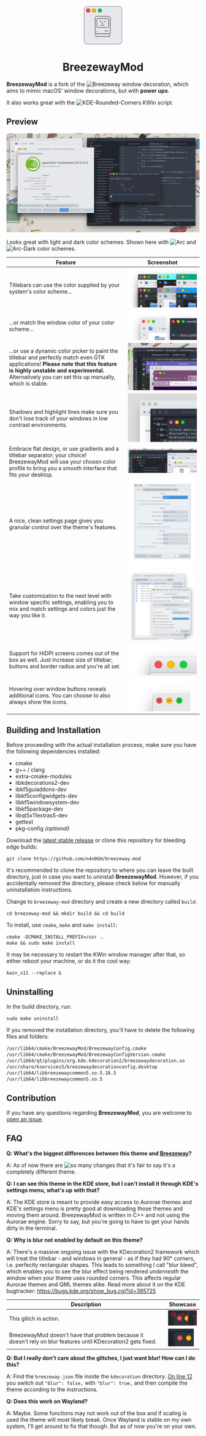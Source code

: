<p align="center"><img src="breezewaymod_icon.png" alt="BreezewayMod" width="100" height="100"></p>

<h1 align="center">BreezewayMod</h1>

**BreezewayMod** is a fork of the ![Breezeway](https://github.com/richard-kung/breezeway) window decoration, which aims to mimic macOS' window decorations, but with **power ups**.

It also works great with the ![KDE-Rounded-Corners](https://github.com/n4n0GH/KDE-Rounded-Corners) KWin script.

## Preview

![](screenshot.png?raw=true)

Looks great  with light and dark color schemes. Shown here with ![Arc](https://github.com/PapirusDevelopmentTeam/arc-kde) and ![Arc-Dark](https://github.com/PapirusDevelopmentTeam/arc-kde) color schemes.

| Feature | Screenshot |
| --- | --- |
| Titlebars can use the color supplied by your system's color scheme... | ![](regularcolors.png?raw=true) |
| ...or match the window color of your color scheme... | ![](colormatching.png?raw=true) |
| ...or use a dynamic color picker to paint the titlebar and perfectly match even GTK applications! **Please note that this feature is highly unstable and experimental.** Alternatively you can set this up manually, which is stable. | ![](perfectcolor.png?raw=true) |
| Shadows and highlight lines make sure you don't lose track of your windows in low contrast environments. | ![](low_contrast.png?raw=true) |
| Embrace flat design, or use gradients and a titlebar separator; your choice! BreezewayMod will use your chosen color profile to bring you a smooth interface that fits _your_ desktop. |  ![](gradients.png?raw=true) |
| A nice, clean settings page gives you granular control over the theme's features. | ![](settings.gif?raw=true) |
| Take customization to the next level with window specific settings, enabling you to mix and match settings and colors just the way you like it. | ![](window_settings.png?raw=true) |
| Support for HiDPI screens comes out of the box as well. Just increase size of titlebar, buttons and border radius and you're all set. | ![](hidpi.png?raw=true)
| Hovering over window buttons reveals additional icons. You can choose to also always show the icons. | ![](buttonicons.png?raw=true) |

## Building and Installation

Before proceeding with the actual installation process, make sure you have the following dependencies installed:

* cmake
* g++ / clang
* extra-cmake-modules
* libkdecorations2-dev
* ibkf5guiaddons-dev
* libkf5configwidgets-dev
* libkf5windowsystem-dev
* libkf5package-dev
* libqt5x11extras5-dev
* gettext
* pkg-config *(optional)*

Download the [latest stable release](https://github.com/n4n0GH/breezeway-mod/releases) or clone this repository for bleeding edge builds:

```
git clone https://github.com/n4n0GH/breezeway-mod
```
It's recommended to clone the repository to where you can leave the built directory, just in case you want to uninstall **BreezewayMod**. However, if you accidentally removed the directory, please check below for manually uninstallation instructions.

Change to `breezeway-mod` directory and create a new directory called `build`:

```
cd breezeway-mod && mkdir build && cd build
```

To install, use `cmake`, `make` and `make install`:

```
cmake -DCMAKE_INSTALL_PREFIX=/usr ..
make && sudo make install
```

It may be necessary to restart the KWin window manager after that, so either reboot your machine, or do it the cool way:

```
kwin_x11 --replace &
```

## Uninstalling

In the build directory, run:

```
sudo make uninstall
```

If you removed the installation directory, you'll have to delete the following files and folders:

```
/usr/lib64/cmake/BreezewayMod/BreezewayConfig.cmake
/usr/lib64/cmake/BreezewayMod/BreezewayConfigVersion.cmake
/usr/lib64/qt/plugins/org.kde.kdecoration2/breezewaydecoration.so
/usr/share/kservices5/breezewaydecorationconfig.desktop
/usr/lib64/libbreezewaycommon5.so.5.16.5
/usr/lib64/libbreezewaycommon5.so.5
```

## Contribution

If you have any questions regarding **BreezewayMod**, you are welcome to [open an issue](https://github.com/n4n0GH/breezeway-mod/issues).

## FAQ

**Q: What's the biggest differences between this theme and [Breezeway](https://github.com/richard-kung/breezeway)?**  

A: As of now there are ![so many changes](https://github.com/richard-kung/breezeway/compare/master...n4n0GH:master) that it's fair to say it's a completely different theme.

**Q: I can see this theme in the KDE store, but I can't install it through KDE's settings menu, what's up with that?**

A: The KDE store is meant to provide easy access to Aurorae themes and KDE's settings menu is pretty good at downloading those themes and moving them around. BreezewayMod is written in C++ and not using the Aurorae engine. Sorry to say, but you're going to have to get your hands dirty in the terminal.

**Q: Why is blur not enabled by default on this theme?**

A: There's a massive ongoing issue with the KDecoration2 framework which will treat the titlebar - and windows in general - as if they had 90° corners, i.e. perfectly rectangular shapes. This leads to something I call "blur bleed", which enables you to see the blur effect being rendered _underneath_ the window when your theme uses rounded corners. This affects regular Aurorae themes and QML themes alike. Read more about it on the KDE bugtracker: https://bugs.kde.org/show_bug.cgi?id=395725

| Description | Showcase |
| --- | --- |
| This glitch in action. | ![](sierrabreeze.png?raw=true) |
| BreezewayMod doesn't have that problem because it doesn't rely on blur features until KDecoration2 gets fixed. | ![](breezewaymod.png?raw=true) |

**Q: But I really don't care about the glitches, I just want blur! How can I do this?**

A: Find the `breezeway.json` file inside the `kdecoration` directory. [On line 12](https://github.com/n4n0GH/breezeway-mod/blob/master/kdecoration/breezeway.json#L12) you switch out `"blur": false,` with `"blur": true,` and then compile the theme according to the instructions. 

**Q: Does this work on Wayland?**

A: Maybe. Some functions may not work out of the box and if scaling is used the theme will most likely break. Once Wayland is stable on my own system, I'll get around to fix that though. But as of now you're on your own.